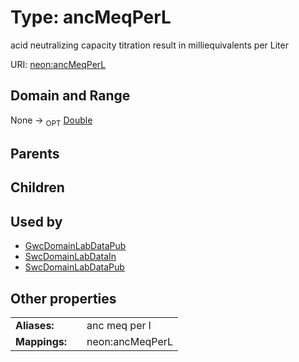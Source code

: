 
# Type: ancMeqPerL


acid neutralizing capacity titration result in milliequivalents per Liter

URI: [neon:ancMeqPerL](https://data.neonscience.org/ancMeqPerL)


## Domain and Range

None ->  <sub>OPT</sub> [Double](types/Double.md)

## Parents


## Children


## Used by

 * [GwcDomainLabDataPub](GwcDomainLabDataPub.md)
 * [SwcDomainLabDataIn](SwcDomainLabDataIn.md)
 * [SwcDomainLabDataPub](SwcDomainLabDataPub.md)

## Other properties

|  |  |  |
| --- | --- | --- |
| **Aliases:** | | anc meq per l |
| **Mappings:** | | neon:ancMeqPerL |

